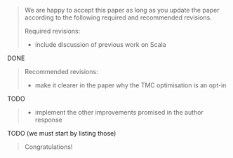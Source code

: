 > We are happy to accept this paper as long as you update the paper according to the following required and recommended revisions.
> 
> Required revisions:
> 
> - include discussion of previous work on Scala

DONE

> Recommended revisions:
> 
> - make it clearer in the paper why the TMC optimisation is an opt-in

TODO

> - implement the other improvements promised in the author response

TODO (we must start by listing those)

> Congratulations!
